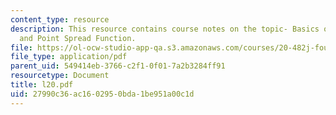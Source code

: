 ```yaml
---
content_type: resource
description: This resource contains course notes on the topic- Basics of Light Microscopy
  and Point Spread Function.
file: https://ol-ocw-studio-app-qa.s3.amazonaws.com/courses/20-482j-foundations-of-algorithms-and-computational-techniques-in-systems-biology-spring-2006/27990c36ac1602950bda1be951a00c1d_l20.pdf
file_type: application/pdf
parent_uid: 549414eb-3766-c2f1-0f01-7a2b3284ff91
resourcetype: Document
title: l20.pdf
uid: 27990c36-ac16-0295-0bda-1be951a00c1d
---
```

